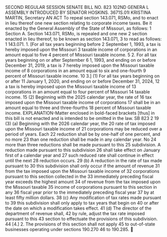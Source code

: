SECOND REGULAR SESSION
SENATE BILL NO. 823
102ND GENERA L ASSEMBLY
INTRODUCED BY SENATOR HOSKINS.
3671S.01I KRISTINA MARTIN, Secretary
AN ACT
To repeal section 143.071, RSMo, and to enact in lieu thereof one new section relating to corporate
income taxes.
Be it enacted by the General Assembly of the State of Missouri, as follows:
1 Section A. Section 143.071, RSMo, is repealed and one new
2 section enacted in lieu thereof, to be known as section 143.071,
3 to read as follows:
1 143.071. 1. [For all tax years beginning before
2 September 1, 1993, a tax is hereby imposed upon the Missouri
3 taxable income of corporations in an amount equal to five
4 percent of Missouri taxable income.
5 2. For all tax years beginning on or after September
6 1, 1993, and ending on or before December 31, 2019, a tax is
7 hereby imposed upon the Missouri taxable income of
8 corporations in an amount equal to six and one-fourth
9 percent of Missouri taxable income.
10 3.] (1) For all tax years beginning on or after
11 January 1, 2020, and ending on or before December 31, 2024,
12 a tax is hereby imposed upon the Missouri taxable income of
13 corporations in an amount equal to four percent of Missouri
14 taxable income.
15 (2) Beginning with the 2025 calendar year, the rate of
16 tax imposed upon the Missouri taxable income of corporations
17 shall be in an amount equal to three and three-fourths
18 percent of Missouri taxable income.
EXPLANATION-Matter enclosed in bold-faced brackets [thus] in this bill is not enacted
and is intended to be omitted in the law.
SB 823 2
19 (3) (a) Beginning with the 2026 calendar year, the
20 rate of tax imposed upon the Missouri taxable income of
21 corporations may be reduced over a period of years. Each
22 reduction shall be by one-half of one percent, and no more
23 than one reduction shall be made in any calendar year. No
24 more than three reductions shall be made pursuant to this
25 subdivision. A reduction made pursuant to this subdivision
26 shall take effect on January first of a calendar year and
27 such reduced rate shall continue in effect until the next
28 reduction occurs.
29 (b) A reduction in the rate of tax made pursuant to
30 this subdivision shall only occur if the amount of revenue
31 from the tax imposed upon the Missouri taxable income of
32 corporations pursuant to this section collected in the
33 immediately preceding fiscal year exceeds the highest amount
34 of revenue from the tax imposed upon the Missouri taxable
35 income of corporations pursuant to this section in any
36 fiscal year prior to the immediately preceding fiscal year
37 by at least fifty million dollars.
38 (c) Any modification of tax rates made pursuant to
39 this subdivision shall only apply to tax years that begin on
40 or after the date on which a modification takes effect.
41 (d) The director of the department of revenue shall,
42 by rule, adjust the tax rate imposed pursuant to this
43 section to effectuate the provisions of this subdivision.
44 [4.] 2. The provisions of this section shall not apply
45 to out-of-state businesses operating under sections 190.270
46 to 190.285.
